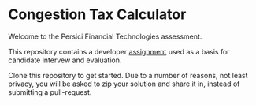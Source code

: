 # Congestion Tax Calculator

Welcome to the Persici Financial Technologies assessment.

This repository contains a developer [assignment](ASSIGNMENT.md) used as a basis for candidate intervew and evaluation.

Clone this repository to get started. Due to a number of reasons, not least privacy, you will be asked to zip your solution and share it in, instead of submitting a pull-request.
